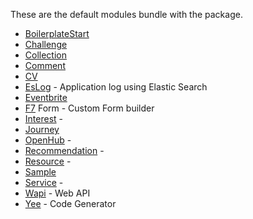These are the default modules bundle with the package.

  * [BoilerplateStart](Module-boilerplateStart)
  * [Challenge](Module-challenge)
  * [Collection](Module-collection)
  * [Comment](Module-comment)
  * [CV](Module-cv)
  * [EsLog](Module-esLog) - Application log using Elastic Search
  * [Eventbrite](Module-eventbrite)
  * [F7](Module-f7) Form - Custom Form builder
  * [Interest](Module-interest) - 
  * [Journey](Module-journey)
  * [OpenHub](Module-openHub) - 
  * [Recommendation](Module-recommendation) - 
  * [Resource](Module-resource) - 
  * [Sample](Module-sample)
  * [Service](Module-service) - 
  * [Wapi](Module-wapi) - Web API
  * [Yee](Module-yee) - Code Generator
